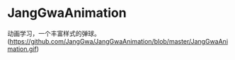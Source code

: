 # JangGwaAnimation
动画学习，一个丰富样式的弹球。
(https://github.com/JangGwa/JangGwaAnimation/blob/master/JangGwaAnimation.gif)
